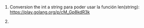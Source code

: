1. Conversion the int a string para poder usar la función len(string):
https://play.golang.org/p/cM_Gp8kdR3k

2. 


